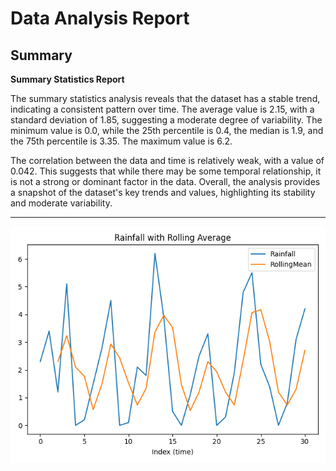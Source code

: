 # Data Analysis Report

## Summary

**Summary Statistics Report**

The summary statistics analysis reveals that the dataset has a stable trend, indicating a consistent pattern over time. The average value is 2.15, with a standard deviation of 1.85, suggesting a moderate degree of variability. The minimum value is 0.0, while the 25th percentile is 0.4, the median is 1.9, and the 75th percentile is 3.35. The maximum value is 6.2.

The correlation between the data and time is relatively weak, with a value of 0.042. This suggests that while there may be some temporal relationship, it is not a strong or dominant factor in the data. Overall, the analysis provides a snapshot of the dataset's key trends and values, highlighting its stability and moderate variability.

---
![Trend Plot](trend_plot.png)

